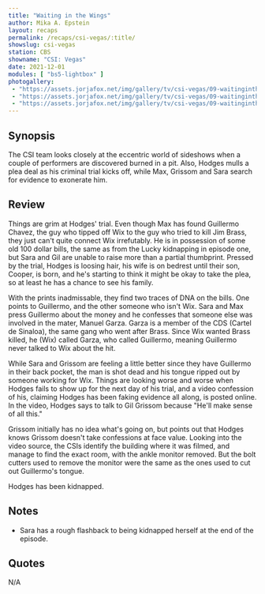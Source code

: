 ```yaml
---
title: "Waiting in the Wings"
author: Mika A. Epstein
layout: recaps
permalink: /recaps/csi-vegas/:title/
showslug: csi-vegas
station: CBS
showname: "CSI: Vegas"
date: 2021-12-01
modules: [ "bs5-lightbox" ]
photogallery:
 - "https://assets.jorjafox.net/img/gallery/tv/csi-vegas/09-waitinginthewings/117785_0201b.jpg"
 - "https://assets.jorjafox.net/img/gallery/tv/csi-vegas/09-waitinginthewings/117785_0273b.jpg"
 - "https://assets.jorjafox.net/img/gallery/tv/csi-vegas/09-waitinginthewings/117785_0801b.jpg"
---
```


## Synopsis

The CSI team looks closely at the eccentric world of sideshows when a couple of performers are discovered burned in a pit. Also, Hodges mulls a plea deal as his criminal trial kicks off, while Max, Grissom and Sara search for evidence to exonerate him.

## Review

Things are grim at Hodges' trial. Even though Max has found Guillermo Chavez, the guy who tipped off Wix to the guy who tried to kill Jim Brass, they just can't quite connect Wix irrefutably. He is in possession of some old 100 dollar bills, the same as from the Lucky kidnapping in episode one, but Sara and Gil are unable to raise more than a partial thumbprint. Pressed by the trial, Hodges is loosing hair, his wife is on bedrest until their son, Cooper, is born, and he's starting to think it might be okay to take the plea, so at least he has a chance to see his family.

With the prints inadmissable, they find two traces of DNA on the bills. One points to Guillermo, and the other someone who isn't Wix. Sara and Max press Guillermo about the money and he confesses that someone else was involved in the mater, Manuel Garza. Garza is a member of the CDS (Cartel de Sinaloa), the same gang who went after Brass. Since Wix wanted Brass killed, he (Wix) called Garza, who called Guillermo, meaning Guillermo never talked to Wix about the hit.

While Sara and Grissom are feeling a little better since they have Guillermo in their back pocket, the man is shot dead and his tongue ripped out by someone working for Wix. Things are looking worse and worse when Hodges fails to show up for the next day of his trial, and a video confession of his, claiming Hodges has been faking evidence all along, is posted online. In the video, Hodges says to talk to Gil Grissom because "He'll make sense of all this."

Grissom initially has no idea what's going on, but points out that Hodges knows Grissom doesn't take confessions at face value. Looking into the video source, the CSIs identify the building where it was filmed, and manage to find the exact room, with the ankle monitor removed. But the bolt cutters used to remove the monitor were the same as the ones used to cut out Guillermo's tongue.

Hodges has been kidnapped.

## Notes

* Sara has a rough flashback to being kidnapped herself at the end of the episode.

## Quotes

N/A
